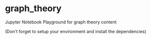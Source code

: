 # graph_theory

Jupyter Notebook Playground for graph theory content

(Don't forget to setup your environment and install the dependencies)